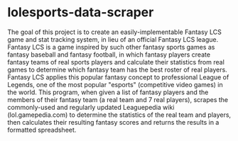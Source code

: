 # lolesports-data-scraper
The goal of this project is to create an easily-implementable Fantasy LCS game and stat tracking system, in lieu of an official Fantasy LCS league.
Fantasy LCS is a game inspired by such other fantasy sports games as fantasy baseball and fantasy football, in which fantasy players create fantasy teams of real sports players and calculate their statistics from real games to determine which fantasy team has the best roster of real players. Fantasy LCS applies this popular fantasy concept to professional League of Legends, one of the most popular "esports" (competitive video games) in the world.
This program, when given a list of fantasy players and the members of their fantasy team (a real team and 7 real players), scrapes the commonly-used and regularly updated Leaguepedia wiki (lol.gamepedia.com) to determine the statistics of the real team and players, then calculates their resulting fantasy scores and returns the results in a formatted spreadsheet.
